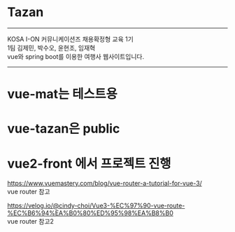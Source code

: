 ﻿# Tazan
<hr>
KOSA I-ON 커뮤니케이션즈 채용확정형 교육 1기 <br>
1팀 김제민, 박수오, 윤현조, 임재혁<br>
vue와 spring boot를 이용한 여행사 웹사이트입니다. <br>

<hr>

# vue-mat는 테스트용

# vue-tazan은 public

# vue2-front 에서 프로젝트 진행

https://www.vuemastery.com/blog/vue-router-a-tutorial-for-vue-3/
<br>
vue router 참고

https://velog.io/@cindy-choi/Vue3-%EC%97%90-vue-route-%EC%B6%94%EA%B0%80%ED%95%98%EA%B8%B0
<br>
vue router 참고2